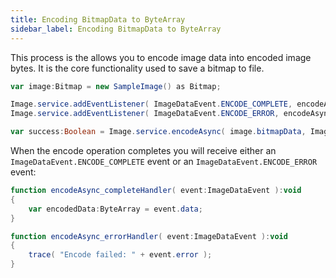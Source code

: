 ```yaml
---
title: Encoding BitmapData to ByteArray
sidebar_label: Encoding BitmapData to ByteArray
---
```


This process is the allows you to encode image data into encoded image bytes. 
It is the core functionality used to save a bitmap to file.


```actionscript
var image:Bitmap = new SampleImage() as Bitmap;

Image.service.addEventListener( ImageDataEvent.ENCODE_COMPLETE, encodeAsync_completeHandler );
Image.service.addEventListener( ImageDataEvent.ENCODE_ERROR, encodeAsync_errorHandler );

var success:Boolean = Image.service.encodeAsync( image.bitmapData, ImageFormat.PNG ); 
```


When the encode operation completes you will receive either an `ImageDataEvent.ENCODE_COMPLETE` 
event or an `ImageDataEvent.ENCODE_ERROR` event:

```actionscript
function encodeAsync_completeHandler( event:ImageDataEvent ):void
{
	var encodedData:ByteArray = event.data;
}

function encodeAsync_errorHandler( event:ImageDataEvent ):void
{
	trace( "Encode failed: " + event.error );
}
```
